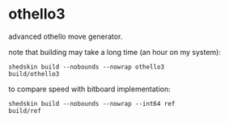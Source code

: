 # othello3

advanced othello move generator.

note that building may take a long time (an hour on my system):

```
shedskin build --nobounds --nowrap othello3
build/othello3
```

to compare speed with bitboard implementation:

```
shedskin build --nobounds --nowrap --int64 ref
build/ref
```
